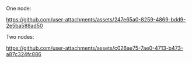 One node:

https://github.com/user-attachments/assets/247e65a0-8259-4869-bdd9-2e5ba588ad50

Two nodes:

https://github.com/user-attachments/assets/c026ae75-7ae0-4713-b473-a87c324fc886

